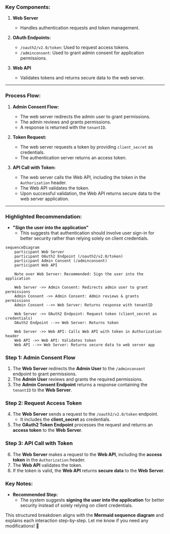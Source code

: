 
### **Key Components:**
1. **Web Server**  
   - Handles authentication requests and token management.
   
2. **OAuth Endpoints:**  
   - `/oauth2/v2.0/token`: Used to request access tokens.  
   - `/adminconsent`: Used to grant admin consent for application permissions.  

3. **Web API**  
   - Validates tokens and returns secure data to the web server.

---

### **Process Flow:**
1. **Admin Consent Flow:**  
   - The web server redirects the admin user to grant permissions.  
   - The admin reviews and grants permissions.  
   - A response is returned with the `tenantID`.

2. **Token Request:**  
   - The web server requests a token by providing `client_secret` as credentials.  
   - The authentication server returns an access token.

3. **API Call with Token:**  
   - The web server calls the Web API, including the token in the `Authorization` header.  
   - The Web API validates the token.  
   - Upon successful validation, the Web API returns secure data to the web server application.

---

### **Highlighted Recommendation:**
- **"Sign the user into the application"**  
  - This suggests that authentication should involve user sign-in for better security rather than relying solely on client credentials.


```mermaid
sequenceDiagram
    participant Web Server
    participant OAuth2 Endpoint (/oauth2/v2.0/token)
    participant Admin Consent (/adminconsent)
    participant Web API

    Note over Web Server: Recommended: Sign the user into the application

    Web Server ->> Admin Consent: Redirects admin user to grant permissions
    Admin Consent ->> Admin Consent: Admin reviews & grants permissions
    Admin Consent -->> Web Server: Returns response with tenantID

    Web Server ->> OAuth2 Endpoint: Request token (client_secret as credentials)
    OAuth2 Endpoint -->> Web Server: Returns token

    Web Server ->> Web API: Calls Web API with token in Authorization header
    Web API ->> Web API: Validates token
    Web API -->> Web Server: Returns secure data to web server app
```
 

### **Step 1: Admin Consent Flow**
1. The **Web Server** redirects the **Admin User** to the `/adminconsent` endpoint to grant permissions.
2. The **Admin User** reviews and grants the required permissions.
3. The **Admin Consent Endpoint** returns a response containing the `tenantID` to the **Web Server**.

 

### **Step 2: Request Access Token**
4. The **Web Server** sends a request to the `/oauth2/v2.0/token` endpoint.
   - It includes the **client_secret** as credentials.
5. The **OAuth2 Token Endpoint** processes the request and returns an **access token** to the **Web Server**.

 

### **Step 3: API Call with Token**
6. The **Web Server** makes a request to the **Web API**, including the **access token** in the `Authorization` header.
7. The **Web API** validates the token.
8. If the token is valid, the **Web API** returns **secure data** to the **Web Server**.

 

### **Key Notes:**
- **Recommended Step:**  
  - The system suggests **signing the user into the application** for better security instead of solely relying on client credentials.
  
This structured breakdown aligns with the **Mermaid sequence diagram** and explains each interaction step-by-step. Let me know if you need any modifications! 🚀
